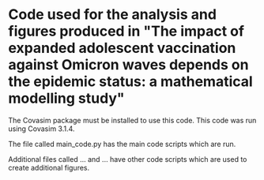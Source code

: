# Code used for the analysis and figures produced in "The impact of expanded adolescent vaccination against Omicron waves depends on the epidemic status: a mathematical modelling study"

The Covasim package must be installed to use this code. This code was run using Covasim 3.1.4.

The file called main_code.py has the main code scripts which are run.

Additional files called ... and ... have other code scripts which are used to create additional figures.

